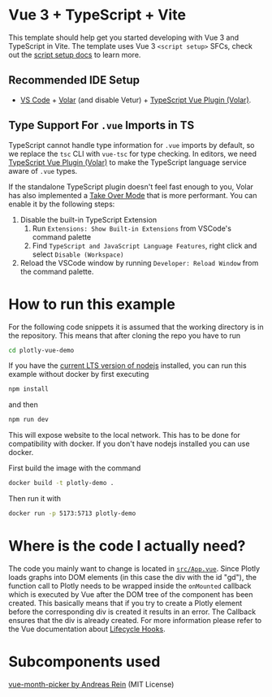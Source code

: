 # Vue 3 + TypeScript + Vite

This template should help get you started developing with Vue 3 and TypeScript in Vite. The template uses Vue 3 `<script setup>` SFCs, check out the [script setup docs](https://v3.vuejs.org/api/sfc-script-setup.html#sfc-script-setup) to learn more.

## Recommended IDE Setup

- [VS Code](https://code.visualstudio.com/) + [Volar](https://marketplace.visualstudio.com/items?itemName=Vue.volar) (and disable Vetur) + [TypeScript Vue Plugin (Volar)](https://marketplace.visualstudio.com/items?itemName=Vue.vscode-typescript-vue-plugin).

## Type Support For `.vue` Imports in TS

TypeScript cannot handle type information for `.vue` imports by default, so we replace the `tsc` CLI with `vue-tsc` for type checking. In editors, we need [TypeScript Vue Plugin (Volar)](https://marketplace.visualstudio.com/items?itemName=Vue.vscode-typescript-vue-plugin) to make the TypeScript language service aware of `.vue` types.

If the standalone TypeScript plugin doesn't feel fast enough to you, Volar has also implemented a [Take Over Mode](https://github.com/johnsoncodehk/volar/discussions/471#discussioncomment-1361669) that is more performant. You can enable it by the following steps:

1. Disable the built-in TypeScript Extension
   1. Run `Extensions: Show Built-in Extensions` from VSCode's command palette
   2. Find `TypeScript and JavaScript Language Features`, right click and select `Disable (Workspace)`
2. Reload the VSCode window by running `Developer: Reload Window` from the command palette.

# How to run this example

For the following code snippets it is assumed that the working directory is in the repository. This means that after cloning the repo you have to run

```sh
cd plotly-vue-demo
```

If you have the [current LTS version of nodejs](https://nodejs.org/en) installed, you can run this example without docker by first executing

```sh
npm install
```

and then 

```sh
npm run dev
```

This will expose website to the local network. This has to be done for compatibility with docker.
If you don't have nodejs installed you can use docker.

First build the image with the command

```sh
docker build -t plotly-demo .
```
Then run it with

```sh
docker run -p 5173:5713 plotly-demo
```

# Where is the code I actually need?

The code you mainly want to change is located in [`src/App.vue`](src/App.vue). Since Plotly loads graphs into DOM elements (in this case the div with the id "gd"), the function call to Plotly needs to be wrapped inside the `onMounted` callback which is executed by Vue after the DOM tree of the component has been created. This basically means that if you try to create a Plotly element before the corresponding div is created it results in an error. The Callback ensures that the div is already created. 
For more information please refer to the Vue documentation about [Lifecycle Hooks](https://vuejs.org/api/composition-api-lifecycle.html).

# Subcomponents used

[vue-month-picker by Andreas Rein](https://github.com/kleinrein/vue-month-picker) (MIT License)

